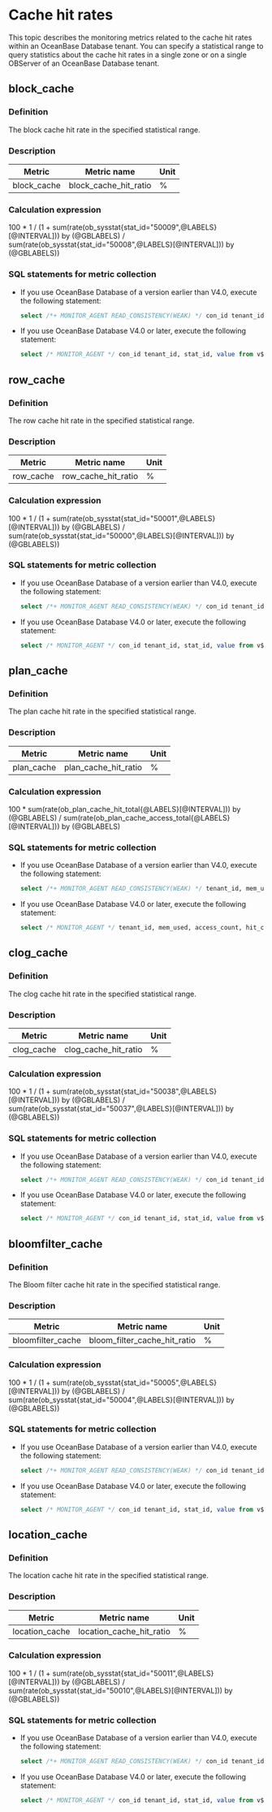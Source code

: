 # Cache hit rates

This topic describes the monitoring metrics related to the cache hit rates within an OceanBase Database tenant. You can specify a statistical range to query statistics about the cache hit rates in a single zone or on a single OBServer of an OceanBase Database tenant.

## block_cache

### Definition

The block cache hit rate in the specified statistical range.

### Description

| **Metric**  |    **Metric name**    | **Unit** |
|-------------|-----------------------|----------|
| block_cache | block_cache_hit_ratio | %        |

### Calculation expression

100 \* 1 / (1 + sum(rate(ob_sysstat{stat_id="50009",@LABELS}\[@INTERVAL\])) by (@GBLABELS) / sum(rate(ob_sysstat{stat_id="50008",@LABELS}\[@INTERVAL\])) by (@GBLABELS))

### SQL statements for metric collection

* If you use OceanBase Database of a version earlier than V4.0, execute the following statement:

  ```sql
  select /*+ MONITOR_AGENT READ_CONSISTENCY(WEAK) */ con_id tenant_id, stat_id, value from v$sysstat where stat_id IN (50008, 50009) and (con_id > 1000 or con_id = 1) and class < 1000
  ```

* If you use OceanBase Database V4.0 or later, execute the following statement:

  ```sql
  select /* MONITOR_AGENT */ con_id tenant_id, stat_id, value from v$sysstat, DBA_OB_TENANTS where stat_id IN (50008, 50009) and (con_id > 1000 or con_id = 1) and class < 1000
  ```

## row_cache

### Definition

The row cache hit rate in the specified statistical range.

### Description

| **Metric** |   **Metric name**   | **Unit** |
|------------|---------------------|----------|
| row_cache  | row_cache_hit_ratio | %        |

### Calculation expression

100 \* 1 / (1 + sum(rate(ob_sysstat{stat_id="50001",@LABELS}\[@INTERVAL\])) by (@GBLABELS) / sum(rate(ob_sysstat{stat_id="50000",@LABELS}\[@INTERVAL\])) by (@GBLABELS))

### SQL statements for metric collection

* If you use OceanBase Database of a version earlier than V4.0, execute the following statement:

  ```sql
  select /*+ MONITOR_AGENT READ_CONSISTENCY(WEAK) */ con_id tenant_id, stat_id, value from v$sysstat where stat_id IN (50000, 50001) and (con_id > 1000 or con_id = 1) and class < 1000
  ```

* If you use OceanBase Database V4.0 or later, execute the following statement:

  ```sql
  select /* MONITOR_AGENT */ con_id tenant_id, stat_id, value from v$sysstat, DBA_OB_TENANTS where stat_id IN (50000, 50001) and (con_id > 1000 or con_id = 1) and class < 1000
  ```

## plan_cache

### Definition

The plan cache hit rate in the specified statistical range.

### Description

| **Metric** |   **Metric name**    | **Unit** |
|------------|----------------------|----------|
| plan_cache | plan_cache_hit_ratio | %        |

### Calculation expression

100 \* sum(rate(ob_plan_cache_hit_total{@LABELS}\[@INTERVAL\])) by (@GBLABELS) / sum(rate(ob_plan_cache_access_total{@LABELS}\[@INTERVAL\])) by (@GBLABELS)

### SQL statements for metric collection

* If you use OceanBase Database of a version earlier than V4.0, execute the following statement:

  ```sql
  select /*+ MONITOR_AGENT READ_CONSISTENCY(WEAK) */ tenant_id, mem_used, access_count, hit_count from v$plan_cache_stat
  ```

* If you use OceanBase Database V4.0 or later, execute the following statement:

  ```sql
  select /* MONITOR_AGENT */ tenant_id, mem_used, access_count, hit_count from V$OB_PLAN_CACHE_STAT
  ```

## clog_cache

### Definition

The clog cache hit rate in the specified statistical range.

### Description

| **Metric** |   **Metric name**    | **Unit** |
|------------|----------------------|----------|
| clog_cache | clog_cache_hit_ratio | %        |

### Calculation expression

100 \* 1 / (1 + sum(rate(ob_sysstat{stat_id="50038",@LABELS}\[@INTERVAL\])) by (@GBLABELS) / sum(rate(ob_sysstat{stat_id="50037",@LABELS}\[@INTERVAL\])) by (@GBLABELS))

### SQL statements for metric collection

* If you use OceanBase Database of a version earlier than V4.0, execute the following statement:

  ```sql
  select /*+ MONITOR_AGENT READ_CONSISTENCY(WEAK) */ con_id tenant_id, stat_id, value from v$sysstat where stat_id IN (50037, 50038) and (con_id > 1000 or con_id = 1) and class < 1000
  ```

* If you use OceanBase Database V4.0 or later, execute the following statement:

  ```sql
  select /* MONITOR_AGENT */ con_id tenant_id, stat_id, value from v$sysstat, DBA_OB_TENANTS where stat_id IN (50037, 50038) and (con_id > 1000 or con_id = 1) and class < 1000
  ```

## bloomfilter_cache

### Definition

The Bloom filter cache hit rate in the specified statistical range.

### Description

|    **Metric**     |       **Metric name**        | **Unit** |
|-------------------|------------------------------|----------|
| bloomfilter_cache | bloom_filter_cache_hit_ratio | %        |

### Calculation expression

100 \* 1 / (1 + sum(rate(ob_sysstat{stat_id="50005",@LABELS}\[@INTERVAL\])) by (@GBLABELS) / sum(rate(ob_sysstat{stat_id="50004",@LABELS}\[@INTERVAL\])) by (@GBLABELS))

### SQL statements for metric collection

* If you use OceanBase Database of a version earlier than V4.0, execute the following statement:

  ```sql
  select /*+ MONITOR_AGENT READ_CONSISTENCY(WEAK) */ con_id tenant_id, stat_id, value from v$sysstat where stat_id IN (50004, 50005) and (con_id > 1000 or con_id = 1) and class < 1000
  ```

* If you use OceanBase Database V4.0 or later, execute the following statement:

  ```sql
  select /* MONITOR_AGENT */ con_id tenant_id, stat_id, value from v$sysstat, DBA_OB_TENANTS where stat_id IN (50004, 50005) and (con_id > 1000 or con_id = 1) and class < 1000
  ```

## location_cache

### Definition

The location cache hit rate in the specified statistical range.

### Description

|   **Metric**   |     **Metric name**      | **Unit** |
|----------------|--------------------------|----------|
| location_cache | location_cache_hit_ratio | %        |

### Calculation expression

100 \* 1 / (1 + sum(rate(ob_sysstat{stat_id="50011",@LABELS}\[@INTERVAL\])) by (@GBLABELS) / sum(rate(ob_sysstat{stat_id="50010",@LABELS}\[@INTERVAL\])) by (@GBLABELS))

### SQL statements for metric collection

* If you use OceanBase Database of a version earlier than V4.0, execute the following statement:

  ```sql
  select /*+ MONITOR_AGENT READ_CONSISTENCY(WEAK) */ con_id tenant_id, stat_id, value from v$sysstat where stat_id IN (50010, 50011) and (con_id > 1000 or con_id = 1) and class < 1000
  ```

* If you use OceanBase Database V4.0 or later, execute the following statement:

  ```sql
  select /* MONITOR_AGENT */ con_id tenant_id, stat_id, value from v$sysstat, DBA_OB_TENANTS where stat_id IN (50010, 50011) and (con_id > 1000 or con_id = 1) and class < 1000
  ```
